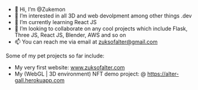 - 👋 Hi, I’m @Zukemon
- 👀 I’m interested in all 3D and web devolpment among other things .dev
- 🌱 I’m currently learning React JS
- 💞️ I’m looking to collaborate on any cool projects which include Flask, Three JS, React JS, Blender, AWS and so on
- 📫 You can reach me via email at zuksofalter@gmail.com

Some of my pet projects so far include:

- My very first website: www.zuksofalter.com
- My (WebGL | 3D environment) NFT demo project: @ https://alter-gall.herokuapp.com

<!---
Zukemon/Zukemon is a ✨ special ✨ repository because its `README.md` (this file) appears on your GitHub profile.
You can click the Preview link to take a look at your changes.
--->
